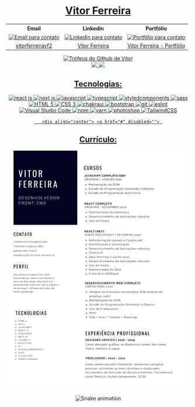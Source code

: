 <a href="https://github.com/vitorvf"> <h1 align="center"> Vitor Ferreira </h1> </a>

<table align="center" style="width:100%">

  <tr>
    <th align="center">
      <b align="center" text-align="center"> Email </b>
    </th>
    <th align="center">
      <b align="center" text-align="center"> Linkedin </b>
    </th>
    <th align="center">
      <b align="center" text-align="center"> Portfólio </b>
    </th>
   
  </tr>

  <tr>
    <td align="center">
      <div align="center" text-align="center"> 
        <a href="mailto:vitorferreiravf2@gmail.com">
          <img align="center" alt="Email para contato" src="https://img.shields.io/badge/Gmail-D14836?style=for-the-badge&logo=gmail&logoColor=white" />
        </a>
      </div>
    </td>
    <td align="center">
      <div align="center" text-align="center">
        <a href="https://www.linkedin.com/in/vitor-ferreira-vf/">
          <img align="center" alt="Linkedin para contato" src="https://img.shields.io/badge/LinkedIn-0077B5?style=for-the-badge&logo=linkedin&logoColor=white" />
        </a>
      </div>
    </td>
    <td align="center">
      <div align="center" text-align="center">
        <a href="https://vitorferreira.netlify.app/" disabled="">
          <img align="center" alt="Portfólio para contato" src="https://img.shields.io/badge/Portfolio-%23000000.svg?style=for-the-badge&logo=firefox&logoColor=#FF7139" />
        </a>
      </div>
    </td>
 
    
  
  </tr>

  <tr>
    <td align="center">
      <a align="center" href="mailto:vitorferreiravf2@gmail.com"> <span align="center" text-align="center"> vitorferreiravf2 </span> </a>
    </td>
    <td align="center">
      <a align="center" href="https://www.linkedin.com/in/vitor-ferreira-vf/"> <span align="center" text-align="center"> Vitor Ferreira </span> </a>
    </td>
    <td align="center">
<a align="center" href="https://vitorferreira.netlify.app/"> <span align="center" text-align="center"> Vitor Ferreira - Portfólio </span> </a>    </td>
    
  </tr>
  </table>
  <div style="width: 100%" align="center">
 <a href="#" disabled=""> <img alt="Trófeus do Github de Vitor" src="https://github-profile-trophy.vercel.app/?username=vitorvf&row=1&count_private=true" /> </a>
</div>


  <div> 
       <div align="center">
      <a href="https://github.com/vitorvf">
      <img height="180em" src="https://github-readme-stats.vercel.app/api?username=vitorvf&show_icons=true&theme=default&include_all_commits=true&count_private=true"/>
      <img height="180em" src="https://github-readme-stats.vercel.app/api/top-langs/?username=vitorvf&layout=compact&langs_count=7&theme=default"/>
    </div>
  </div>
    
 
   <div>
   <h2 align="center"> Tecnologias: </h2>                          
   <div align="center"> <a href="#" disabled=""> 
   <img alt="react js" src="https://img.shields.io/badge/React-20232A?style=for-the-badge&logo=react&logoColor=61DAFB" /> 
   <img alt="next js" src="https://img.shields.io/badge/Next-black?style=for-the-badge&logo=next.js&logoColor=white" /> 
  <img alt="javascript" src="https://img.shields.io/badge/JavaScript-323330?style=for-the-badge&logo=javascript&logoColor=F7DF1E" /> 
  <img alt="typescript" src="https://img.shields.io/badge/TypeScript-007ACC?style=for-the-badge&logo=typescript&logoColor=white" /> 
  <img alt="styledcomponents" src="https://img.shields.io/badge/styled--components-DB7093?style=for-the-badge&logo=styled-components&logoColor=white" /> 
  <img alt="sass" src="https://img.shields.io/badge/Sass-CC6699?style=for-the-badge&logo=sass&logoColor=white" /> 
  <img alt="HTML 5" src="https://img.shields.io/badge/HTML5-E34F26?style=for-the-badge&logo=html5&logoColor=white" /> 
   <img alt="CSS 3" src="https://img.shields.io/badge/CSS3-1572B6?style=for-the-badge&logo=css3&logoColor=white" /> 
   <img alt="chakraui" src="https://img.shields.io/badge/chakra-%234ED1C5.svg?style=for-the-badge&logo=chakraui&logoColor=white" /> 
  <img alt="bootstrap" src="https://img.shields.io/badge/Bootstrap-563D7C?style=for-the-badge&logo=bootstrap&logoColor=white" /> 
  <img alt="git" src="https://img.shields.io/badge/Git-F05032?style=for-the-badge&logo=git&logoColor=white" /> 
  <img alt="eslint" src="https://badges.aleen42.com/src/eslint.svg" height="28" /> 
  <img alt="Visual Studio Code" src="https://img.shields.io/badge/Visual_Studio-5C2D91?style=for-the-badge&logo=visual%20studio&logoColor=white" /> 
  <img alt="npm" src="https://img.shields.io/badge/npm-CB3837?style=for-the-badge&logo=npm&logoColor=white" /> <img alt="yarn" src="https://img.shields.io/badge/Yarn-2C8EBB?style=for-the-badge&logo=yarn&logoColor=white" /> 
  <img alt="photoshop" src="https://img.shields.io/badge/adobe%20photoshop-%2331A8FF.svg?style=for-the-badge&logo=adobe%20photoshop&logoColor=white" /> 
       <img alt="TailwindCSS" src="https://img.shields.io/badge/tailwindcss-%2338B2AC.svg?style=for-the-badge&logo=tailwind-css&logoColor=white" /> 

       <div align="center"> <a href="#" disabled=""> 

<div/>
         
## Currículo:


<div align="center">
  <a href="https://raw.githubusercontent.com/vitorvf/vitorvf/master/cv.pdf"> <img src="./output.jpg" alt="Meu currículo, clique aqui para abrir" /> </a>
</div>


<div> 
 
 
  ![Snake animation](https://github.com/vitorvf/vitorvf/blob/output/github-contribution-grid-snake.svg)
 
</div>


    

